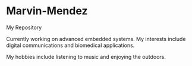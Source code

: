 # Marvin-Mendez
My Repository

Currently working on advanced embedded systems.
My interests include digital communications and biomedical applications.

My hobbies include listening to music and enjoying the outdoors.
